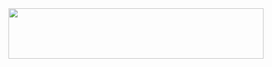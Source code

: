 <img src="https://img.freepik.com/free-vector/hand-drawn-web-developers_23-2148819604.jpg?w=740&t=st=1689790665~exp=1689791265~hmac=264d6622a41be760654b87122d07a2eb399ad48df71899c617faf6ee40fcc587)https://img.freepik.com/free-vector/hand-drawn-web-developers_23-2148819604.jpg?w=740&t=st=1689790665~exp=1689791265~hmac=264d6622a41be760654b87122d07a2eb399ad48df71899c617faf6ee40fcc587" width="100%" height="100">
